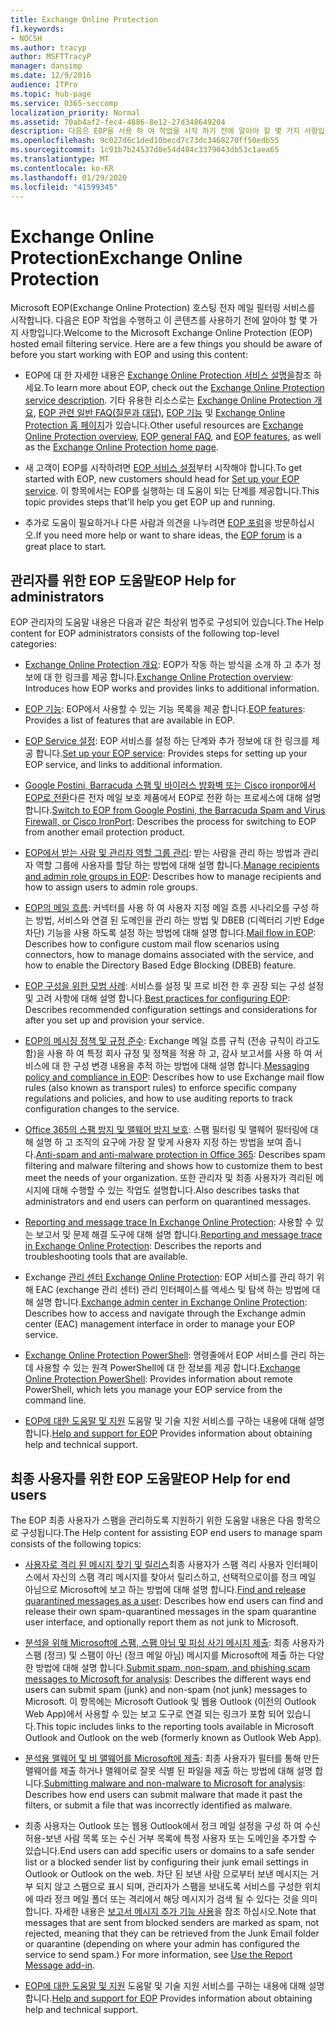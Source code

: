 ```yaml
---
title: Exchange Online Protection
f1.keywords:
- NOCSH
ms.author: tracyp
author: MSFTTracyP
manager: dansimp
ms.date: 12/9/2016
audience: ITPro
ms.topic: hub-page
ms.service: O365-seccomp
localization_priority: Normal
ms.assetid: 70ab4af2-fec4-4886-8e12-27d348649204
description: 다음은 EOP을 사용 하 여 작업을 시작 하기 전에 알아야 할 몇 가지 사항입니다.
ms.openlocfilehash: 9c027d6c1ded10becd7c73dc3468270ff50edb55
ms.sourcegitcommit: 1c91b7b24537d0e54d484c3379043db53c1aea65
ms.translationtype: MT
ms.contentlocale: ko-KR
ms.lasthandoff: 01/29/2020
ms.locfileid: "41599345"
---
```

# <a name="exchange-online-protection"></a><span data-ttu-id="1bd7d-103">Exchange Online Protection</span><span class="sxs-lookup"><span data-stu-id="1bd7d-103">Exchange Online Protection</span></span>

<span data-ttu-id="1bd7d-p101">Microsoft EOP(Exchange Online Protection) 호스팅 전자 메일 필터링 서비스를 시작합니다. 다음은 EOP 작업을 수행하고 이 콘텐츠를 사용하기 전에 알아야 할 몇 가지 사항입니다.</span><span class="sxs-lookup"><span data-stu-id="1bd7d-p101">Welcome to the Microsoft Exchange Online Protection (EOP) hosted email filtering service. Here are a few things you should be aware of before you start working with EOP and using this content:</span></span>

- <span data-ttu-id="1bd7d-106">EOP에 대 한 자세한 내용은 [Exchange Online Protection 서비스 설명을](https://docs.microsoft.com/office365/servicedescriptions/exchange-online-protection-service-description/exchange-online-protection-service-description)참조 하세요.</span><span class="sxs-lookup"><span data-stu-id="1bd7d-106">To learn more about EOP, check out the [Exchange Online Protection service description](https://docs.microsoft.com/office365/servicedescriptions/exchange-online-protection-service-description/exchange-online-protection-service-description).</span></span> <span data-ttu-id="1bd7d-107">기타 유용한 리소스로는 [Exchange Online Protection 개요](exchange-online-protection-overview.md), [EOP 관련 일반 FAQ(질문과 대답)](eop-general-faq.md), [EOP 기능](eop-features.md) 및 [Exchange Online Protection 홈 페이지](https://products.office.com/exchange/exchange-email-security-spam-protection)가 있습니다.</span><span class="sxs-lookup"><span data-stu-id="1bd7d-107">Other useful resources are [Exchange Online Protection overview](exchange-online-protection-overview.md), [EOP general FAQ](eop-general-faq.md), and [EOP features](eop-features.md), as well as the [Exchange Online Protection home page](https://products.office.com/exchange/exchange-email-security-spam-protection).</span></span>

- <span data-ttu-id="1bd7d-108">새 고객이 EOP를 시작하려면 [EOP 서비스 설정](set-up-your-eop-service.md)부터 시작해야 합니다.</span><span class="sxs-lookup"><span data-stu-id="1bd7d-108">To get started with EOP, new customers should head for [Set up your EOP service](set-up-your-eop-service.md).</span></span> <span data-ttu-id="1bd7d-109">이 항목에서는 EOP를 실행하는 데 도움이 되는 단계를 제공합니다.</span><span class="sxs-lookup"><span data-stu-id="1bd7d-109">This topic provides steps that'll help you get EOP up and running.</span></span>

- <span data-ttu-id="1bd7d-110">추가로 도움이 필요하거나 다른 사람과 의견을 나누려면 [EOP 포럼](https://go.microsoft.com/fwlink/?LinkId=285351)을 방문하십시오.</span><span class="sxs-lookup"><span data-stu-id="1bd7d-110">If you need more help or want to share ideas, the [EOP forum](https://go.microsoft.com/fwlink/?LinkId=285351) is a great place to start.</span></span>

## <a name="eop-help-for-administrators"></a><span data-ttu-id="1bd7d-111">관리자를 위한 EOP 도움말</span><span class="sxs-lookup"><span data-stu-id="1bd7d-111">EOP Help for administrators</span></span>

<span data-ttu-id="1bd7d-112">EOP 관리자의 도움말 내용은 다음과 같은 최상위 범주로 구성되어 있습니다.</span><span class="sxs-lookup"><span data-stu-id="1bd7d-112">The Help content for EOP administrators consists of the following top-level categories:</span></span>

- <span data-ttu-id="1bd7d-113">[Exchange Online Protection 개요](exchange-online-protection-overview.md): EOP가 작동 하는 방식을 소개 하 고 추가 정보에 대 한 링크를 제공 합니다.</span><span class="sxs-lookup"><span data-stu-id="1bd7d-113">[Exchange Online Protection overview](exchange-online-protection-overview.md): Introduces how EOP works and provides links to additional information.</span></span>

- <span data-ttu-id="1bd7d-114">[EOP 기능](eop-features.md): EOP에서 사용할 수 있는 기능 목록을 제공 합니다.</span><span class="sxs-lookup"><span data-stu-id="1bd7d-114">[EOP features](eop-features.md): Provides a list of features that are available in EOP.</span></span>

- <span data-ttu-id="1bd7d-115">[EOP Service 설정](set-up-your-eop-service.md): EOP 서비스를 설정 하는 단계와 추가 정보에 대 한 링크를 제공 합니다.</span><span class="sxs-lookup"><span data-stu-id="1bd7d-115">[Set up your EOP service](set-up-your-eop-service.md): Provides steps for setting up your EOP service, and links to additional information.</span></span>

- <span data-ttu-id="1bd7d-116">[Google Postini, Barracuda 스팸 및 바이러스 방화벽 또는 Cisco ironpor에서 EOP로 전환](switch-to-eop-from-google-postini-the-barracuda-spam-and-virus-firewall-or-cisco.md)다른 전자 메일 보호 제품에서 EOP로 전환 하는 프로세스에 대해 설명 합니다.</span><span class="sxs-lookup"><span data-stu-id="1bd7d-116">[Switch to EOP from Google Postini, the Barracuda Spam and Virus Firewall, or Cisco IronPort](switch-to-eop-from-google-postini-the-barracuda-spam-and-virus-firewall-or-cisco.md): Describes the process for switching to EOP from another email protection product.</span></span>

- <span data-ttu-id="1bd7d-117">[EOP에서 받는 사람 및 관리자 역할 그룹 관리](manage-recipients-and-admin-role-groups-in-eop.md): 받는 사람을 관리 하는 방법과 관리자 역할 그룹에 사용자를 할당 하는 방법에 대해 설명 합니다.</span><span class="sxs-lookup"><span data-stu-id="1bd7d-117">[Manage recipients and admin role groups in EOP](manage-recipients-and-admin-role-groups-in-eop.md): Describes how to manage recipients and how to assign users to admin role groups.</span></span>

- <span data-ttu-id="1bd7d-118">[EOP의 메일 흐름](mail-flow-in-eop.md): 커넥터를 사용 하 여 사용자 지정 메일 흐름 시나리오를 구성 하는 방법, 서비스와 연결 된 도메인을 관리 하는 방법 및 DBEB (디렉터리 기반 Edge 차단) 기능을 사용 하도록 설정 하는 방법에 대해 설명 합니다.</span><span class="sxs-lookup"><span data-stu-id="1bd7d-118">[Mail flow in EOP](mail-flow-in-eop.md): Describes how to configure custom mail flow scenarios using connectors, how to manage domains associated with the service, and how to enable the Directory Based Edge Blocking (DBEB) feature.</span></span>

- <span data-ttu-id="1bd7d-119">[EOP 구성을 위한 모범 사례](best-practices-for-configuring-eop.md): 서비스를 설정 및 프로 비전 한 후 권장 되는 구성 설정 및 고려 사항에 대해 설명 합니다.</span><span class="sxs-lookup"><span data-stu-id="1bd7d-119">[Best practices for configuring EOP](best-practices-for-configuring-eop.md): Describes recommended configuration settings and considerations for after you set up and provision your service.</span></span>

- <span data-ttu-id="1bd7d-120">[EOP의 메시징 정책 및 규정 준수](messaging-policy-and-compliance-in-eop.md): Exchange 메일 흐름 규칙 (전송 규칙이 라고도 함)을 사용 하 여 특정 회사 규정 및 정책을 적용 하 고, 감사 보고서를 사용 하 여 서비스에 대 한 구성 변경 내용을 추적 하는 방법에 대해 설명 합니다.</span><span class="sxs-lookup"><span data-stu-id="1bd7d-120">[Messaging policy and compliance in EOP](messaging-policy-and-compliance-in-eop.md): Describes how to use Exchange mail flow rules (also known as transport rules) to enforce specific company regulations and policies, and how to use auditing reports to track configuration changes to the service.</span></span>

- <span data-ttu-id="1bd7d-121">[Office 365의 스팸 방지 및 맬웨어 방지 보호](anti-spam-and-anti-malware-protection.md): 스팸 필터링 및 맬웨어 필터링에 대해 설명 하 고 조직의 요구에 가장 잘 맞게 사용자 지정 하는 방법을 보여 줍니다.</span><span class="sxs-lookup"><span data-stu-id="1bd7d-121">[Anti-spam and anti-malware protection in Office 365](anti-spam-and-anti-malware-protection.md): Describes spam filtering and malware filtering and shows how to customize them to best meet the needs of your organization.</span></span> <span data-ttu-id="1bd7d-122">또한 관리자 및 최종 사용자가 격리된 메시지에 대해 수행할 수 있는 작업도 설명합니다.</span><span class="sxs-lookup"><span data-stu-id="1bd7d-122">Also describes tasks that administrators and end users can perform on quarantined messages.</span></span>

- <span data-ttu-id="1bd7d-123">[Reporting and message trace In Exchange Online Protection](reporting-and-message-trace-in-exchange-online-protection.md): 사용할 수 있는 보고서 및 문제 해결 도구에 대해 설명 합니다.</span><span class="sxs-lookup"><span data-stu-id="1bd7d-123">[Reporting and message trace in Exchange Online Protection](reporting-and-message-trace-in-exchange-online-protection.md): Describes the reports and troubleshooting tools that are available.</span></span>

- <span data-ttu-id="1bd7d-124">Exchange [관리 센터 Exchange Online Protection](exchange-admin-center-in-exchange-online-protection-eop.md): EOP 서비스를 관리 하기 위해 EAC (exchange 관리 센터) 관리 인터페이스를 액세스 및 탐색 하는 방법에 대해 설명 합니다.</span><span class="sxs-lookup"><span data-stu-id="1bd7d-124">[Exchange admin center in Exchange Online Protection](exchange-admin-center-in-exchange-online-protection-eop.md): Describes how to access and navigate through the Exchange admin center (EAC) management interface in order to manage your EOP service.</span></span>

- <span data-ttu-id="1bd7d-125">[Exchange Online Protection PowerShell](https://docs.microsoft.com/powershell/exchange/exchange-eop/exchange-online-protection-powershell): 명령줄에서 EOP 서비스를 관리 하는 데 사용할 수 있는 원격 PowerShell에 대 한 정보를 제공 합니다.</span><span class="sxs-lookup"><span data-stu-id="1bd7d-125">[Exchange Online Protection PowerShell](https://docs.microsoft.com/powershell/exchange/exchange-eop/exchange-online-protection-powershell): Provides information about remote PowerShell, which lets you manage your EOP service from the command line.</span></span>

- <span data-ttu-id="1bd7d-126">[EOP에 대한 도움말 및 지원](help-and-support-for-eop.md) 도움말 및 기술 지원 서비스를 구하는 내용에 대해 설명합니다.</span><span class="sxs-lookup"><span data-stu-id="1bd7d-126">[Help and support for EOP](help-and-support-for-eop.md) Provides information about obtaining help and technical support.</span></span>

## <a name="eop-help-for-end-users"></a><span data-ttu-id="1bd7d-127">최종 사용자를 위한 EOP 도움말</span><span class="sxs-lookup"><span data-stu-id="1bd7d-127">EOP Help for end users</span></span>

<span data-ttu-id="1bd7d-128">The EOP 최종 사용자가 스팸을 관리하도록 지원하기 위한 도움말 내용은 다음 항목으로 구성됩니다.</span><span class="sxs-lookup"><span data-stu-id="1bd7d-128">The Help content for assisting EOP end users to manage spam consists of the following topics:</span></span>

- <span data-ttu-id="1bd7d-129">[사용자로 격리 된 메시지 찾기 및 릴리스](find-and-release-quarantined-messages-as-a-user.md)최종 사용자가 스팸 격리 사용자 인터페이스에서 자신의 스팸 격리 메시지를 찾아서 릴리스하고, 선택적으로이를 정크 메일 아님으로 Microsoft에 보고 하는 방법에 대해 설명 합니다.</span><span class="sxs-lookup"><span data-stu-id="1bd7d-129">[Find and release quarantined messages as a user](find-and-release-quarantined-messages-as-a-user.md): Describes how end users can find and release their own spam-quarantined messages in the spam quarantine user interface, and optionally report them as not junk to Microsoft.</span></span>

- <span data-ttu-id="1bd7d-130">[분석을 위해 Microsoft에 스팸, 스팸 아님 및 피싱 사기 메시지 제출](submit-spam-non-spam-and-phishing-scam-messages-to-microsoft-for-analysis.md): 최종 사용자가 스팸 (정크) 및 스팸이 아닌 (정크 메일 아님) 메시지를 Microsoft에 제출 하는 다양 한 방법에 대해 설명 합니다.</span><span class="sxs-lookup"><span data-stu-id="1bd7d-130">[Submit spam, non-spam, and phishing scam messages to Microsoft for analysis](submit-spam-non-spam-and-phishing-scam-messages-to-microsoft-for-analysis.md): Describes the different ways end users can submit spam (junk) and non-spam (not junk) messages to Microsoft.</span></span> <span data-ttu-id="1bd7d-131">이 항목에는 Microsoft Outlook 및 웹용 Outlook (이전의 Outlook Web App)에서 사용할 수 있는 보고 도구로 연결 되는 링크가 포함 되어 있습니다.</span><span class="sxs-lookup"><span data-stu-id="1bd7d-131">This topic includes links to the reporting tools available in Microsoft Outlook and Outlook on the web (formerly known as Outlook Web App).</span></span>

- <span data-ttu-id="1bd7d-132">[분석용 맬웨어 및 비 맬웨어를 Microsoft에 제출](submitting-malware-and-non-malware-to-microsoft-for-analysis.md): 최종 사용자가 필터를 통해 만든 맬웨어를 제출 하거나 맬웨어로 잘못 식별 된 파일을 제출 하는 방법에 대해 설명 합니다.</span><span class="sxs-lookup"><span data-stu-id="1bd7d-132">[Submitting malware and non-malware to Microsoft for analysis](submitting-malware-and-non-malware-to-microsoft-for-analysis.md): Describes how end users can submit malware that made it past the filters, or submit a file that was incorrectly identified as malware.</span></span>

- <span data-ttu-id="1bd7d-133">최종 사용자는 Outlook 또는 웹용 Outlook에서 정크 메일 설정을 구성 하 여 수신 허용-보낸 사람 목록 또는 수신 거부 목록에 특정 사용자 또는 도메인을 추가할 수 있습니다.</span><span class="sxs-lookup"><span data-stu-id="1bd7d-133">End users can add specific users or domains to a safe sender list or a blocked sender list by configuring their junk email settings in Outlook or Outlook on the web.</span></span> <span data-ttu-id="1bd7d-134">차단 된 보낸 사람 으로부터 보낸 메시지는 거부 되지 않고 스팸으로 표시 되며, 관리자가 스팸을 보내도록 서비스를 구성한 위치에 따라 정크 메일 폴더 또는 격리에서 해당 메시지가 검색 될 수 있다는 것을 의미 합니다. 자세한 내용은 [보고서 메시지 추가 기능 사용](https://support.office.com/article/b5caa9f1-cdf3-4443-af8c-ff724ea719d2)을 참조 하십시오.</span><span class="sxs-lookup"><span data-stu-id="1bd7d-134">Note that messages that are sent from blocked senders are marked as spam, not rejected, meaning that they can be retrieved from the Junk Email folder or quarantine (depending on where your admin has configured the service to send spam.) For more information, see [Use the Report Message add-in](https://support.office.com/article/b5caa9f1-cdf3-4443-af8c-ff724ea719d2).</span></span>

- <span data-ttu-id="1bd7d-135">[EOP에 대한 도움말 및 지원](help-and-support-for-eop.md) 도움말 및 기술 지원 서비스를 구하는 내용에 대해 설명합니다.</span><span class="sxs-lookup"><span data-stu-id="1bd7d-135">[Help and support for EOP](help-and-support-for-eop.md) Provides information about obtaining help and technical support.</span></span>
